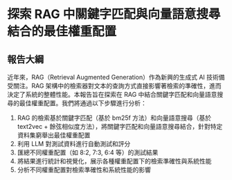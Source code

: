 # 探索 RAG 中關鍵字匹配與向量語意搜尋結合的最佳權重配置

## 報告大綱
近年來，RAG（Retrieval Augmented Generation）作為新興的生成式 AI 技術備受關注。RAG 架構中的檢索器對文本的查詢方式直接影響著檢索的準確性，進而決定了系統的整體性能。本報告旨在探索在 RAG 中結合關鍵字匹配和向量語意搜尋的最佳權重配置。我們將通過以下步驟進行分析：
1. RAG 的檢索基於關鍵字匹配（基於 bm25f 方法）和向量語意搜尋（基於 text2vec + 餘弦相似度方法），將關鍵字匹配和向量語意搜尋結合，針對特定資料集窮舉出最佳權重配置
2. 利用 LLM 對測試資料進行自動測試和評分
3. 匯總不同權重配置（如 8:2, 7:3, 6:4 等）的測試結果
4. 將結果進行統計和視覺化，展示各種權重配置下的檢索準確性與系統性能
5. 分析不同權重配置對檢索準確性和系統性能的影響
